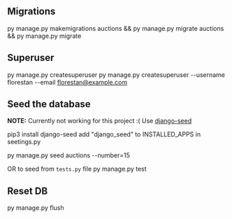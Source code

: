 ## Migrations

py manage.py makemigrations auctions &&
py manage.py migrate auctions &&
py manage.py migrate

## Superuser

py manage.py createsuperuser
py manage.py createsuperuser --username florestan --email florestan@example.com

## Seed the database

**NOTE:** Currently not working for this project :(
Use [django-seed](https://github.com/Brobin/django-seed)

pip3 install django-seed
add "django_seed" to INSTALLED_APPS in seetings.py

py manage.py seed auctions --number=15

OR to seed from `tests.py` file
py manage.py test

## Reset DB

py manage.py flush
